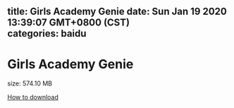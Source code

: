 
title: Girls Academy Genie
date: Sun Jan 19 2020 13:39:07 GMT+0800 (CST)    
categories: baidu
---

# Girls Academy Genie
size: 574.10 MB
 
 

[How to download](https://bpcam.bemobtrk.com/go/2ceec3aa-1ca2-46d6-b9ff-aaa5c184517c?jno=5067)